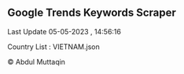 

## Google Trends Keywords Scraper 
 
Last Update 05-05-2023 , 14:56:16

Country List :
VIETNAM.json



© Abdul Muttaqin 
